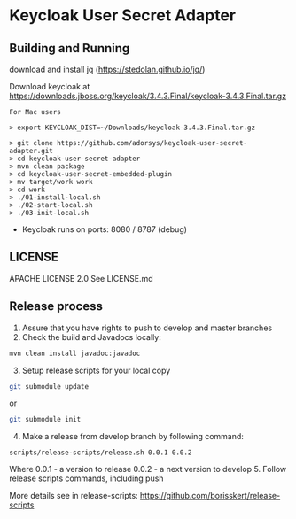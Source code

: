 # Keycloak User Secret Adapter



## Building and Running

download and install jq (https://stedolan.github.io/jq/)

Download keycloak at https://downloads.jboss.org/keycloak/3.4.3.Final/keycloak-3.4.3.Final.tar.gz


```
For Mac users

> export KEYCLOAK_DIST=~/Downloads/keycloak-3.4.3.Final.tar.gz

> git clone https://github.com/adorsys/keycloak-user-secret-adapter.git
> cd keycloak-user-secret-adapter
> mvn clean package
> cd keycloak-user-secret-embedded-plugin
> mv target/work work
> cd work
> ./01-install-local.sh
> ./02-start-local.sh
> ./03-init-local.sh

```

- Keycloak runs on ports: 8080 / 8787 (debug)

## LICENSE

APACHE LICENSE 2.0
See LICENSE.md

## Release process

1. Assure that you have rights to push to develop and master branches
2. Check the build and Javadocs locally:
```bash
mvn clean install javadoc:javadoc
```
3. Setup release scripts for your local copy
```bash
git submodule update
```
or
```bash
git submodule init
```
4. Make a release from develop branch by following command:
```
scripts/release-scripts/release.sh 0.0.1 0.0.2
```
Where 0.0.1 - a version to release
0.0.2 - a next version to develop
5. Follow release scripts commands, including push


More details see in release-scripts: https://github.com/borisskert/release-scripts
